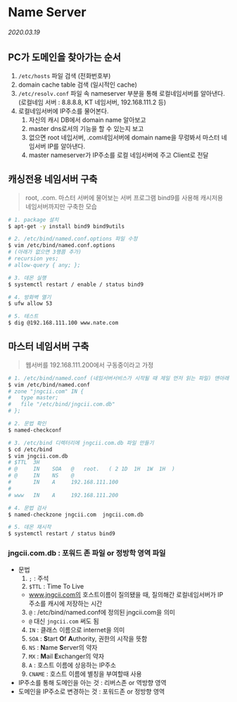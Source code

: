 # Name Server

###### 2020.03.19

## PC가 도메인을 찾아가는 순서
1. `/etc/hosts` 파일 검색 (전화번호부)
2. domain cache table 검색 (일시적인 cache)
3. `/etc/resolv.conf` 파일 속 nameserver 부분을 통해 로컬네임서버를 알아낸다.
   (로컬네임 서버 : 8.8.8.8, KT 네임서버, 192.168.111.2 등)
4. 로컬네임서버에 IP주소를 물어본다.
   1. 자신의 캐시 DB에서 domain name 알아보고
   2. master dns로서의 기능을 할 수 있는지 보고
   3. 없으면 root 네입서버, .com네임서버에 domain name을 무렁봐서 마스터 네임서버 IP를 알아낸다.
   4. master nameserver가 IP주소를 로컬 네임서버에 주고 Client로 전달

## 캐싱전용 네임서버 구축
> root, .com. 마스터 서버에 물어보는 서버 프로그램 bind9를 사용해 캐시저용 네임서버까지만 구축한 모습
```bash
# 1. package 설치
$ apt-get -y install bind9 bind9utils

# 2. /etc/bind/named.conf.options 파일 수정
$ vim /etc/bind/named.conf.options
# (아래가 없으면 3행쯤 추가)
# recursion yes;
# allow-query { any; };

# 3. 데몬 실행
$ systemctl restart / enable / status bind9

# 4. 방화벽 열기
$ ufw allow 53

# 5. 테스트
$ dig @192.168.111.100 www.nate.com

```

## 마스터 네임서버 구축
> 웹서버를 192.168.111.200에서 구동중이라고 가정
```bash
# 1. /etc/bind/named.conf (네임서버서비스가 시작될 때 제일 먼저 읽는 파일) 맨아래 추가
$ vim /etc/bind/named.conf
# zone "jngcii.com" IN {
#   type master;
#   file "/etc/bind/jngcii.com.db"
# };

# 2. 문법 확인
$ named-checkconf

# 3. /etc/bind 디렉터리에 jngcii.com.db 파일 만들기
$ cd /etc/bind
$ vim jngcii.com.db
# $TTL  3H
# @     IN    SOA   @   root.   ( 2 1D  1H  1W  1H  )
# @     IN    NS    @
#       IN    A     192.168.111.100
#
# www   IN    A     192.168.111.200

# 4. 문법 검사
$ named-checkzone jngcii.com  jngcii.com.db

# 5. 데몬 재시작
$ systemctl restart / status bind9
```

### jngcii.com.db : 포워드 존 파일 or 정방학 영역 파일
- 문법
  1. `;` : 주석
  2. `$TTL` : Time To Live
    - www.jngcii.com의 호스트이름이 질의됐을 때, 질의해간 로컬네임서버가 IP 주소를 캐시에 저장하는 시간
  3. `@` : /etc/bind/named.conf에 정의된 jngcii.com을 의미
    - `@` 대신 `jngcii.com` 써도 됨
  4. `IN` : 클래스 이름으로 internet을 의미
  5. `SOA` : **S**tart **O**f **A**uthority, 권한의 시작을 뜻함
  6. `NS` : **N**ame **S**erver의 약자
  7. `MX` : **M**ail **E**xchanger의 약자
  8. `A` : 호스트 이름에 상응하는 IP주소
  9. `CNAME` : 호스트 이름에 별칭을 부여할때 사용
- IP주소를 통해 도메인을 아는 것 : 리버스존 or 역방향 영역
- 도메인을 IP주소로 변경하는 것 : 포워드존 or 정방향 영역